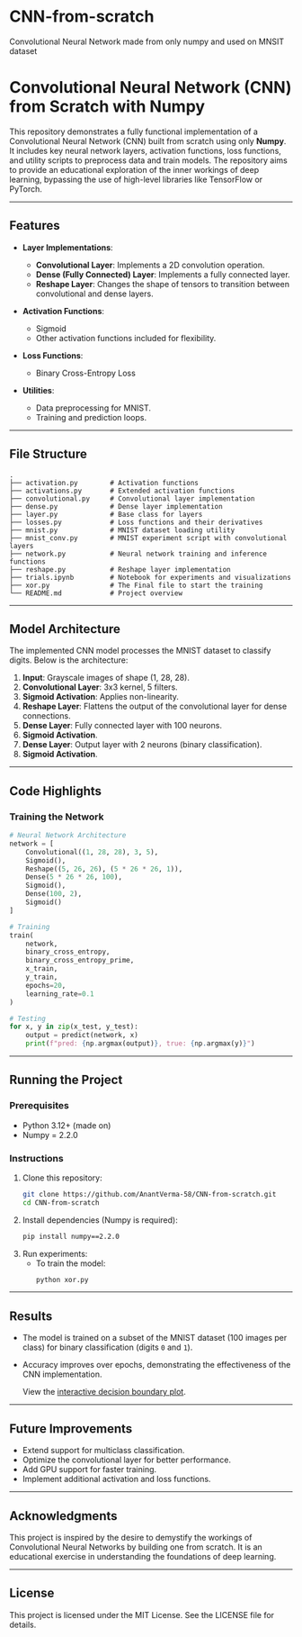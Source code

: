 # CNN-from-scratch
Convolutional Neural Network made from only numpy and used on MNSIT dataset
# Convolutional Neural Network (CNN) from Scratch with Numpy

This repository demonstrates a fully functional implementation of a Convolutional Neural Network (CNN) built from scratch using only **Numpy**. It includes key neural network layers, activation functions, loss functions, and utility scripts to preprocess data and train models. The repository aims to provide an educational exploration of the inner workings of deep learning, bypassing the use of high-level libraries like TensorFlow or PyTorch.

---

## Features

- **Layer Implementations**:
  - **Convolutional Layer**: Implements a 2D convolution operation.
  - **Dense (Fully Connected) Layer**: Implements a fully connected layer.
  - **Reshape Layer**: Changes the shape of tensors to transition between convolutional and dense layers.

- **Activation Functions**:
  - Sigmoid
  - Other activation functions included for flexibility.

- **Loss Functions**:
  - Binary Cross-Entropy Loss

- **Utilities**:
  - Data preprocessing for MNIST.
  - Training and prediction loops.

---

## File Structure

```
.
├── activation.py        # Activation functions
├── activations.py       # Extended activation functions
├── convolutional.py     # Convolutional layer implementation
├── dense.py             # Dense layer implementation
├── layer.py             # Base class for layers
├── losses.py            # Loss functions and their derivatives
├── mnist.py             # MNIST dataset loading utility
├── mnist_conv.py        # MNIST experiment script with convolutional layers
├── network.py           # Neural network training and inference functions
├── reshape.py           # Reshape layer implementation
├── trials.ipynb         # Notebook for experiments and visualizations
├── xor.py               # The Final file to start the training
└── README.md            # Project overview
```

---

## Model Architecture

The implemented CNN model processes the MNIST dataset to classify digits. Below is the architecture:

1. **Input**: Grayscale images of shape (1, 28, 28).
2. **Convolutional Layer**: 3x3 kernel, 5 filters.
3. **Sigmoid Activation**: Applies non-linearity.
4. **Reshape Layer**: Flattens the output of the convolutional layer for dense connections.
5. **Dense Layer**: Fully connected layer with 100 neurons.
6. **Sigmoid Activation**.
7. **Dense Layer**: Output layer with 2 neurons (binary classification).
8. **Sigmoid Activation**.

---

## Code Highlights

### Training the Network
```python
# Neural Network Architecture
network = [
    Convolutional((1, 28, 28), 3, 5),
    Sigmoid(),
    Reshape((5, 26, 26), (5 * 26 * 26, 1)),
    Dense(5 * 26 * 26, 100),
    Sigmoid(),
    Dense(100, 2),
    Sigmoid()
]

# Training
train(
    network,
    binary_cross_entropy,
    binary_cross_entropy_prime,
    x_train,
    y_train,
    epochs=20,
    learning_rate=0.1
)

# Testing
for x, y in zip(x_test, y_test):
    output = predict(network, x)
    print(f"pred: {np.argmax(output)}, true: {np.argmax(y)}")
```

---

## Running the Project

### Prerequisites
- Python 3.12+ (made on)
- Numpy = 2.2.0

### Instructions
1. Clone this repository:
   ```bash
   git clone https://github.com/AnantVerma-58/CNN-from-scratch.git
   cd CNN-from-scratch
   ```
2. Install dependencies (Numpy is required):
   ```bash
   pip install numpy==2.2.0
   ```
3. Run experiments:
   - To train the model:
     ```bash
     python xor.py
     ```
---

## Results

- The model is trained on a subset of the MNIST dataset (100 images per class) for binary classification (digits `0` and `1`).
- Accuracy improves over epochs, demonstrating the effectiveness of the CNN implementation.

  View the [interactive decision boundary plot](https://yourusername.github.io/cnn-numpy/decision_boundary.html).


---

## Future Improvements

- Extend support for multiclass classification.
- Optimize the convolutional layer for better performance.
- Add GPU support for faster training.
- Implement additional activation and loss functions.

---

## Acknowledgments

This project is inspired by the desire to demystify the workings of Convolutional Neural Networks by building one from scratch. It is an educational exercise in understanding the foundations of deep learning.

---

## License

This project is licensed under the MIT License. See the LICENSE file for details.
